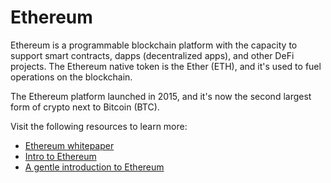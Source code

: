 # Ethereum

Ethereum is a programmable blockchain platform with the capacity to support smart contracts, dapps (decentralized apps), and other DeFi projects. The Ethereum native token is the Ether (ETH), and it's used to fuel operations on the blockchain.

The Ethereum platform launched in 2015, and it's now the second largest form of crypto next to Bitcoin (BTC).

Visit the following resources to learn more:

- [Ethereum whitepaper](https://ethereum.org/en/whitepaper/)
- [Intro to Ethereum](https://ethereum.org/en/developers/docs/intro-to-ethereum/)
- [A gentle introduction to Ethereum](https://bitsonblocks.net/2016/10/02/gentle-introduction-ethereum/)

